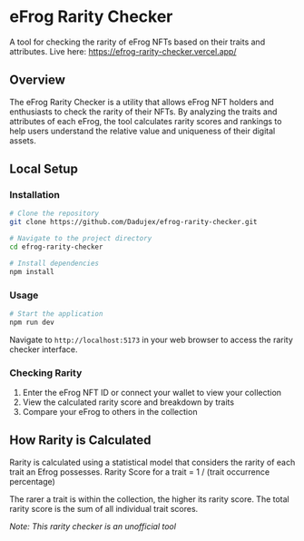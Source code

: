 # eFrog Rarity Checker

A tool for checking the rarity of eFrog NFTs based on their traits and attributes. Live here: https://efrog-rarity-checker.vercel.app/

## Overview

The eFrog Rarity Checker is a utility that allows eFrog NFT holders and enthusiasts to check the rarity of their NFTs. By analyzing the traits and attributes of each eFrog, the tool calculates rarity scores and rankings to help users understand the relative value and uniqueness of their digital assets.

## Local Setup
### Installation

```bash
# Clone the repository
git clone https://github.com/Dadujex/efrog-rarity-checker.git

# Navigate to the project directory
cd efrog-rarity-checker

# Install dependencies
npm install
```

### Usage

```bash
# Start the application
npm run dev
```

Navigate to `http://localhost:5173` in your web browser to access the rarity checker interface.

### Checking Rarity

1. Enter the eFrog NFT ID or connect your wallet to view your collection
2. View the calculated rarity score and breakdown by traits
3. Compare your eFrog to others in the collection

## How Rarity is Calculated

Rarity is calculated using a statistical model that considers the rarity of each trait an Efrog possesses.
Rarity Score for a trait = 1 / (trait occurrence percentage)

The rarer a trait is within the collection, the higher its rarity score. The total rarity score is the sum of all individual trait scores.

*Note: This rarity checker is an unofficial tool*